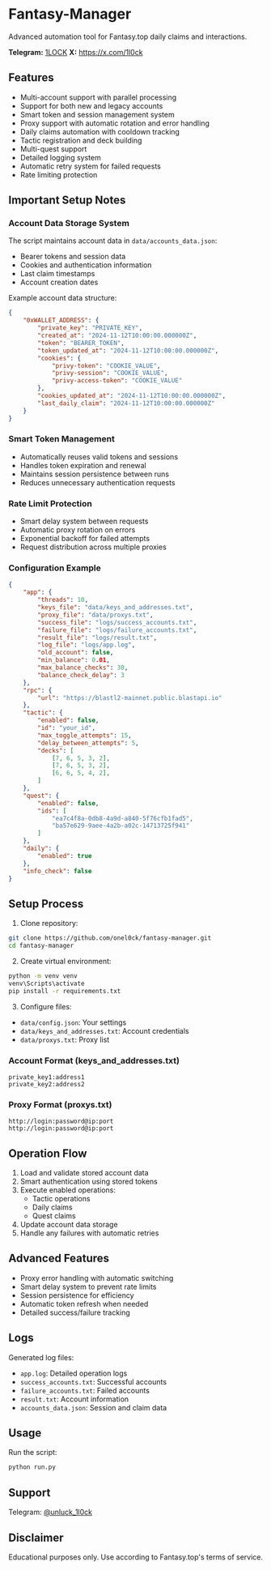 # Fantasy-Manager
Advanced automation tool for Fantasy.top daily claims and interactions.

**Telegram:** [1LOCK](https://t.me/unluck_1l0ck)
**X:** https://x.com/1l0ck

## Features
- Multi-account support with parallel processing
- Support for both new and legacy accounts
- Smart token and session management system
- Proxy support with automatic rotation and error handling
- Daily claims automation with cooldown tracking
- Tactic registration and deck building
- Multi-quest support
- Detailed logging system
- Automatic retry system for failed requests
- Rate limiting protection

## Important Setup Notes

### Account Data Storage System
The script maintains account data in `data/accounts_data.json`:
- Bearer tokens and session data
- Cookies and authentication information
- Last claim timestamps
- Account creation dates

Example account data structure:
```json
{
    "0xWALLET_ADDRESS": {
        "private_key": "PRIVATE_KEY",
        "created_at": "2024-11-12T10:00:00.000000Z",
        "token": "BEARER_TOKEN",
        "token_updated_at": "2024-11-12T10:00:00.000000Z",
        "cookies": {
            "privy-token": "COOKIE_VALUE",
            "privy-session": "COOKIE_VALUE",
            "privy-access-token": "COOKIE_VALUE"
        },
        "cookies_updated_at": "2024-11-12T10:00:00.000000Z",
        "last_daily_claim": "2024-11-12T10:00:00.000000Z"
    }
}
```

### Smart Token Management
- Automatically reuses valid tokens and sessions
- Handles token expiration and renewal
- Maintains session persistence between runs
- Reduces unnecessary authentication requests

### Rate Limit Protection
- Smart delay system between requests
- Automatic proxy rotation on errors
- Exponential backoff for failed attempts
- Request distribution across multiple proxies

### Configuration Example
```json
{
    "app": {
        "threads": 10,
        "keys_file": "data/keys_and_addresses.txt",
        "proxy_file": "data/proxys.txt",
        "success_file": "logs/success_accounts.txt",
        "failure_file": "logs/failure_accounts.txt",
        "result_file": "logs/result.txt",
        "log_file": "logs/app.log",
        "old_account": false,
        "min_balance": 0.01,
        "max_balance_checks": 30,
        "balance_check_delay": 3
    },
    "rpc": {
        "url": "https://blastl2-mainnet.public.blastapi.io"
    },
    "tactic": {
        "enabled": false,
        "id": "your_id",
        "max_toggle_attempts": 15,
        "delay_between_attempts": 5,
        "decks": [
            [7, 6, 5, 3, 2],
            [7, 6, 5, 3, 2],
            [6, 6, 5, 4, 2],
        ]
    },
    "quest": {
        "enabled": false,
        "ids": [
            "ea7c4f8a-0db8-4a9d-a840-5f76cfb1fad5",
            "ba57e629-9aee-4a2b-a02c-14713725f941"
        ]
    },
    "daily": {
        "enabled": true
    },
    "info_check": false
}
```

## Setup Process
1. Clone repository:
```bash
git clone https://github.com/onel0ck/fantasy-manager.git
cd fantasy-manager
```

2. Create virtual environment:
```bash
python -m venv venv
venv\Scripts\activate
pip install -r requirements.txt
```

3. Configure files:
- `data/config.json`: Your settings
- `data/keys_and_addresses.txt`: Account credentials
- `data/proxys.txt`: Proxy list

### Account Format (keys_and_addresses.txt)
```
private_key1:address1
private_key2:address2
```

### Proxy Format (proxys.txt)
```
http://login:password@ip:port
http://login:password@ip:port
```

## Operation Flow
1. Load and validate stored account data
2. Smart authentication using stored tokens
3. Execute enabled operations:
   - Tactic operations
   - Daily claims
   - Quest claims
4. Update account data storage
5. Handle any failures with automatic retries

## Advanced Features
- Proxy error handling with automatic switching
- Smart delay system to prevent rate limits
- Session persistence for efficiency
- Automatic token refresh when needed
- Detailed success/failure tracking

## Logs
Generated log files:
- `app.log`: Detailed operation logs
- `success_accounts.txt`: Successful accounts
- `failure_accounts.txt`: Failed accounts
- `result.txt`: Account information
- `accounts_data.json`: Session and claim data

## Usage
Run the script:
```bash
python run.py
```

## Support
Telegram: [@unluck_1l0ck](https://t.me/unluck_1l0ck)

## Disclaimer
Educational purposes only. Use according to Fantasy.top's terms of service.
